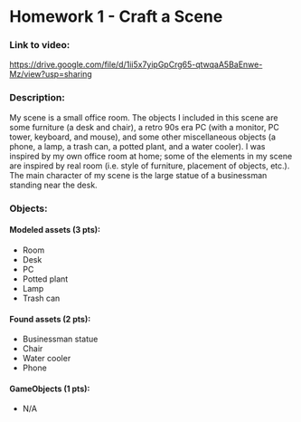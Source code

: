 # Homework 1 - Craft a Scene

### Link to video:
https://drive.google.com/file/d/1ii5x7yipGpCrg65-qtwqaA5BaEnwe-Mz/view?usp=sharing

### Description:
My scene is a small office room. The objects I included in this scene are some furniture (a desk and chair), a retro 90s era PC (with a monitor, PC tower, keyboard, and mouse), and some other miscellaneous objects (a phone, a lamp, a trash can, a potted plant, and a water cooler). I was inspired by my own office room at home; some of the elements in my scene are inspired by real room (i.e. style of furniture, placement of objects, etc.). The main character of my scene is the large statue of a businessman standing near the desk.

### Objects: 
#### Modeled assets (3 pts):
* Room
* Desk
* PC
* Potted plant
* Lamp
* Trash can

#### Found assets (2 pts):
* Businessman statue
* Chair
* Water cooler
* Phone

#### GameObjects (1 pts): 
* N/A

